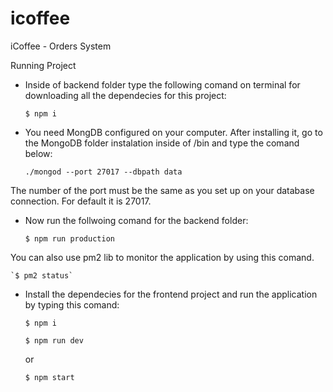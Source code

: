 # icoffee
iCoffee - Orders System


Running Project

- Inside of backend folder type the following comand on terminal for downloading all the dependecies for this project:

    `$ npm i`

- You need MongDB configured on your computer. After installing it, go to the MongoDB folder instalation inside of /bin and type the comand below:

    `./mongod --port 27017 --dbpath data`

The number of the port must be the same as you set up on your database connection. For default it is 27017.

- Now run the follwoing comand for the backend folder:

    `$ npm run production`

You can also use pm2 lib to monitor the application by using this comand.

    `$ pm2 status`

- Install the dependecies for the frontend project and run the application by typing this comand:

    `$ npm i`

    `$ npm run dev`

    or

    `$ npm start`
